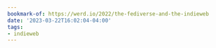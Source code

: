 ```yaml
---
bookmark-of: https://werd.io/2022/the-fediverse-and-the-indieweb
date: '2023-03-22T16:02:04-04:00'
tags:
- indieweb
---
```

